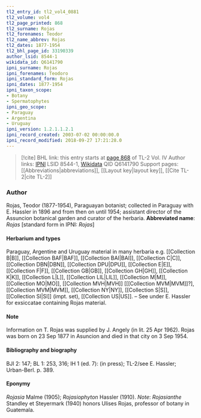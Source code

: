 ```yaml
---
tl2_entry_id: tl2_vol4_0881
tl2_volume: vol4
tl2_page_printed: 868
tl2_surname: Rojas
tl2_forenames: Teodor
tl2_name_abbrev: Rojas
tl2_dates: 1877-1954
tl2_bhl_page_id: 33190339
author_lsid: 8544-1
wikidata_id: Q6141790
ipni_surname: Rojas
ipni_forenames: Teodoro
ipni_standard_form: Rojas
ipni_dates: 1877-1954
ipni_taxon_scope: 
- Botany
- Spermatophytes
ipni_geo_scope: 
- Paraguay
- Argentina
- Uruguay
ipni_version: 1.2.1.1.2.1
ipni_record_created: 2003-07-02 00:00:00.0
ipni_record_modified: 2018-09-27 17:21:28.0
---
```


> [!cite] BHL link: this entry starts at [page 868](https://www.biodiversitylibrary.org/page/33190339) of TL-2 Vol. IV
> Author links: [IPNI](https://www.ipni.org/a/8544-1) LSID 8544-1, [Wikidata](https://www.wikidata.org/wiki/Q6141790) QID Q6141790
> Support pages: [[Abbreviations|abbreviations]], [[Layout key|layout key]], [[Cite TL-2|cite TL-2]]

### Author

Rojas, Teodor (1877-1954), Paraguayan botanist; collected in Paraguay with E. Hassler in 1896 and from then on until 1954; assistant director of the Assuncion botanical garden and curator of the herbaria. 
**Abbreviated name**: *Rojas* \[standard form in IPNI: *Rojas*\]

#### Herbarium and types

Paraguay, Argentine and Uruguay material in many herbaria e.g. [[Collection B|B]], [[Collection BAF|BAF]], [[Collection BAI|BAI]], [[Collection C|C]], [[Collection DBN|DBN]], [[Collection DPU|DPU]], [[Collection E|E]], [[Collection F|F]], [[Collection GB|GB]], [[Collection GH|GH]], [[Collection K|K]], [[Collection L|L]], [[Collection LIL|LIL]], [[Collection M|M]], [[Collection MO|MO]], [[Collection MVH|MVH]] \[[[Collection MVM|MVM]]?\], [[Collection MVM|MVM]], [[Collection NY|NY]], [[Collection S|S]], [[Collection SI|SI]] (impt. set), [[Collection US|US]]. – See under E. Hassler for exsiccatae containing Rojas material.

#### Note

Information on T. Rojas was supplied by J. Angely (in lit. 25 Apr 1962). Rojas was born on 23 Sep 1877 in Asuncion and died in that city on 3 Sep 1954.

#### Bibliography and biography

BJI 2: 147; BL 1: 253, 316; IH 1 (ed. 7): (in press); TL-2/see E. Hassler; Urban-Berl. p. 389.

#### Eponymy

*Rojasia* Malme (1905); *Rojasiophyton* Hassler (1910). *Note*: *Rojasianthe* Standley et Steyermark (1940) honors Ulises Rojas, professor of botany in Guatemala.

